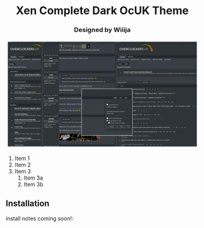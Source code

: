 <h1 align="center">
	Xen Complete Dark OcUK Theme
</h1>

<h3 align="center">
	 Designed by Wiiija
</h3>

<p align="center">
	<a href="https://overclockers.co.uk/forum"></a>
</p>

<p align="center">
	<img src="Screenshot.png" alt="Screenshot of the theme" width="550">
</p>

1. Item 1
1. Item 2
1. Item 3
   1. Item 3a
   1. Item 3b

## Installation

install notes coming soon!:

```install notes coming soon!
```
